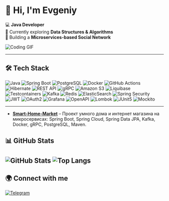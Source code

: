 # 👋 Hi, I'm Evgeniy  

💻 **Java Developer**  
🌱 Currently exploring **Data Structures & Algorithms**  
🚀 Building a **Microservices-based Social Network**  

![Coding GIF](https://media.giphy.com/media/v1.Y2lkPTc5MGI3NjExejNrMG4wNng5eXk0MXNsa3BpM2c0OTZic3l6aHZnaWpoY2pqd21uZyZlcD12MV9pbnRlcm5hbF9naWZfYnlfaWQmY3Q9Zw/qgQUggAC3Pfv687qPC/giphy.gif) 

---

## 🛠️ Tech Stack
![Java](https://img.shields.io/badge/Java-17-007396?logo=java&logoColor=white)
![Spring Boot](https://img.shields.io/badge/Spring%20Boot-3-6DB33F?logo=springboot&logoColor=white)
![PostgreSQL](https://img.shields.io/badge/PostgreSQL-316192?logo=postgresql&logoColor=white)
![Docker](https://img.shields.io/badge/Docker-2496ED?logo=docker&logoColor=white)
![GitHub Actions](https://img.shields.io/badge/GitHub%20Actions-2088FF?logo=githubactions&logoColor=white)
![Hibernate](https://img.shields.io/badge/Hibernate-59666C?logo=hibernate&logoColor=white)
![REST API](https://img.shields.io/badge/REST-02569B?logo=rest&logoColor=white)
![gRPC](https://img.shields.io/badge/gRPC-5C2D91?logo=grpc&logoColor=white)
![Amazon S3](https://img.shields.io/badge/Amazon%20S3-569A31?logo=amazons3&logoColor=white)
![Liquibase](https://img.shields.io/badge/Liquibase-0F4C81?logo=liquibase&logoColor=white)
![Testcontainers](https://img.shields.io/badge/Testcontainers-0E83CD?logo=testcontainers&logoColor=white)
![Kafka](https://img.shields.io/badge/Kafka-231F20?logo=apachekafka&logoColor=white)
![Redis](https://img.shields.io/badge/Redis-DC382D?logo=redis&logoColor=white)
![ElasticSearch](https://img.shields.io/badge/ElasticSearch-005571?logo=elasticsearch&logoColor=white)
![Spring Security](https://img.shields.io/badge/Spring%20Security-6DB33F?logo=springsecurity&logoColor=white)
![JWT](https://img.shields.io/badge/JWT-000000?logo=jsonwebtokens&logoColor=white)
![OAuth2](https://img.shields.io/badge/OAuth2-0A74DA?logo=oauth&logoColor=white)
![Grafana](https://img.shields.io/badge/Grafana-F46800?logo=grafana&logoColor=white)
![OpenAPI](https://img.shields.io/badge/OpenAPI-6C5CE7?logo=openapiinitiative&logoColor=white)
![Lombok](https://img.shields.io/badge/Lombok-FC4C02?logo=lombok&logoColor=white)
![JUnit5](https://img.shields.io/badge/JUnit5-25A162?logo=junit5&logoColor=white)
![Mockito](https://img.shields.io/badge/Mockito-2D5C5C?logo=mockito&logoColor=white)

---

- [**Smart-Home-Market**](https://github.com/JekaCAP/smart-home-market) – Проект умного дома и интернет магазина на микросервисах: Spring Boot, Spring Cloud, Spring Data JPA, Kafka, Docker, gRPC, PostgreSQL, Maven.

## 📊 GitHub Stats
![GitHub Stats](https://github-readme-stats.vercel.app/api?username=JekaCAP&show_icons=true&theme=tokyonight)  ![Top Langs](https://github-readme-stats.vercel.app/api/top-langs/?username=JekaCAP&layout=compact&theme=tokyonight)  
---

## 🌍 Connect with me
[![Telegram](https://img.shields.io/badge/Telegram-26A5E4?logo=telegram&logoColor=white)](https://t.me/EvgeniyStaff)


